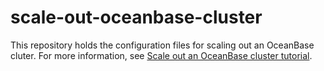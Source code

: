 # scale-out-oceanbase-cluster

This repository holds the configuration files for scaling out an OceanBase cluter. For more information, see [Scale out an OceanBase cluster tutorial](https://www.bilibili.com/video/BV16L411t7Ns?spm_id_from=333.999.0.0).
